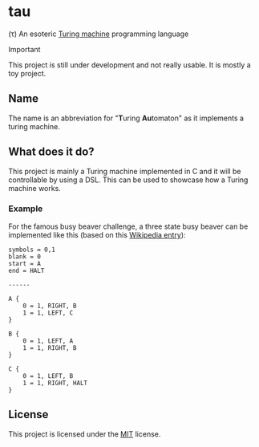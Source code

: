 # tau
(τ) An esoteric [Turing machine](https://en.wikipedia.org/wiki/Turing_machine) programming language

> [!IMPORTANT]
> This project is still under development and not really usable. It is mostly a toy project.

## Name
The name is an abbreviation for "**T**uring **Au**tomaton" as it implements a turing machine.

## What does it do?
This project is mainly a Turing machine implemented in C and it will be controllable by using a DSL. This can be used to showcase how a Turing machine works.

### Example
For the famous busy beaver challenge, a three state busy beaver can be implemented like this (based on this [Wikipedia entry](https://en.wikipedia.org/wiki/Turing_machine#Formal_definition)):
```
symbols = 0,1
blank = 0
start = A
end = HALT

------

A {
    0 = 1, RIGHT, B
    1 = 1, LEFT, C
}

B {
    0 = 1, LEFT, A
    1 = 1, RIGHT, B
}

C {
    0 = 1, LEFT, B
    1 = 1, RIGHT, HALT
}
```

## License
This project is licensed under the [MIT](LICENSE) license.